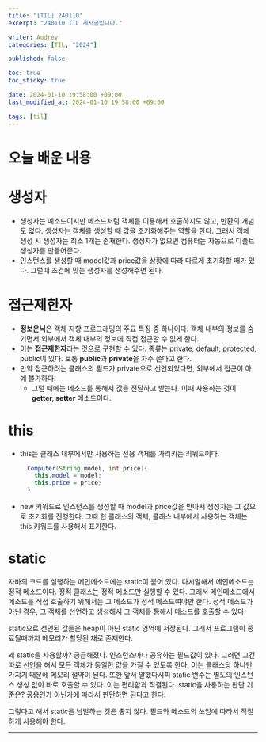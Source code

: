 ```yaml
---
title: "[TIL] 240110"
excerpt: "240110 TIL 게시글입니다."

writer: Audrey
categories: [TIL, "2024"]

published: false

toc: true
toc_sticky: true

date: 2024-01-10 19:58:00 +09:00
last_modified_at: 2024-01-10 19:58:00 +09:00

tags: [til]
---
```


# 오늘 배운 내용

# 생성자

- 생성자는 메소드이지만 메소드처럼 객체를 이용해서 호출하지도 않고, 반환의 개념도 없다. 생성자는 객체를 생성할 때 값을 초기화해주는 역할을 한다. 그래서 객체 생성 시 생성자는 최소 1개는 존재한다. 생성자가 없으면 컴퓨터는 자동으로 디폴트 생성자를 만들어준다.
- 인스턴스를 생성할 때 model값과 price값을 상황에 따라 다르게 초기화할 때가 있다. 그럴때 조건에 맞는 생성자를 생성해주면 된다.

# 접근제한자

- **정보은닉**은 객체 지향 프로그래밍의 주요 특징 중 하나이다. 객체 내부의 정보를 숨기면서 외부에서 객체 내부의 정보에 직접 접근할 수 없게 한다.
- 이는 **접근제한자**라는 것으로 구현할 수 있다. 종류는 private, default, protected, public이 있다. 보통 **public**과 **private**을 자주 쓴다고 한다.
- 만약 접근하려는 클래스의 필드가 private으로 선언되었다면, 외부에서 접근이 아예 불가하다.
    - 그럴 때에는 메소드를 통해서 값을 전달하고 받는다. 이때 사용하는 것이 **getter, setter** 메소드이다.

# this

- this는 클래스 내부에서만 사용하는 전용 객체를 가리키는 키워드이다.
    
    ```java
      Computer(String model, int price){
        this.model = model;
        this.price = price;
      }
    ```
    
- new 키워드로 인스턴스를 생성할 때 model과 price값을 받아서 생성자는 그 값으로 초기화를 진행한다. 그때 현 클래스의 객체, 클래스 내부에서 사용하는 객체는 this 키워드를 사용해서 표기한다.

# static

자바의 코드를 실행하는 메인메소드에는 static이 붙어 있다. 다시말해서 메인메소드는 정적 메소드이다. 정적 클래스는 정적 메소드만 실행할 수 있다. 그래서 메인메소드에서 메소드를 직접 호출하기 위해서는 그 메소드가 정적 메소드여야만 한다. 정적 메소드가 아닌 경우, 그 객체를 선언하고 생성해서 그 객체를 통해서 메소드를 호출할 수 있다.

static으로 선언된 값들은 heap이 아닌 static 영역에 저장된다. 그래서 프로그램이 종료될때까지 메모리가 할당된 채로 존재한다.

왜 static을 사용할까? 궁금해졌다. 인스턴스마다 공유하는 필드값이 있다. 그러면 그건 따로 선언을 해서 모든 객체가 동일한 값을 가질 수 있도록 한다. 이는 클래스당 하나만 가지기 때문에 메모리 절약이 된다. 또한 앞서 말했다시피 static 변수는 별도의 인스턴스 생성 없이 바로 호출할 수 있다. 이는 편리함과 직결된다. static을 사용하는 판단 기준은? 공용인가 아닌가에 따라서 판단하면 된다고 한다.

그렇다고 해서 static을 남발하는 것은 좋지 않다. 필드와 메소드의 쓰임에 따라서 적절하게 사용해야 한다.

---

<div class="giscus"></div>
<script src="https://giscus.app/client.js"
        data-repo="Audrey-1120/Audrey-1120.github.io"
        data-repo-id="R_kgDOK_Zbjw"
        data-category="General"
        data-category-id="DIC_kwDOK_Zbj84CcHu1"
        data-mapping="pathname"
        data-strict="0"
        data-reactions-enabled="1"
        data-emit-metadata="0"
        data-input-position="bottom"
        data-theme="noborder_gray"
        data-lang="ko"
        crossorigin="anonymous"
        async>
</script>